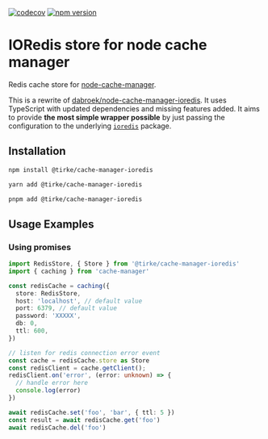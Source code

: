[![codecov](https://codecov.io/gh/Tirke/node-cache-manager-ioredis/branch/main/graph/badge.svg?token=8B6YUE99N3)](https://codecov.io/gh/Tirke/node-cache-manager-ioredis)
[![npm version](https://badge.fury.io/js/@tirke%2Fnode-cache-manager-ioredis.svg)](https://badge.fury.io/js/@tirke%2Fnode-cache-manager-ioredis)

# IORedis store for node cache manager

Redis cache store for [node-cache-manager](https://github.com/BryanDonovan/node-cache-manager).

This is a rewrite of [dabroek/node-cache-manager-ioredis](https://github.com/dabroek/node-cache-manager-ioredis).
It uses TypeScript with updated dependencies and missing features added.
It aims to provide **the most simple wrapper possible** by just passing the configuration to the underlying [`ioredis`](https://github.com/luin/ioredis) package.

Installation
------------

```sh
npm install @tirke/cache-manager-ioredis
```
```sh
yarn add @tirke/cache-manager-ioredis
```
```sh
pnpm add @tirke/cache-manager-ioredis
```

Usage Examples
--------------

### Using promises

```typescript
import RedisStore, { Store } from '@tirke/cache-manager-ioredis'
import { caching } from 'cache-manager'

const redisCache = caching({
  store: RedisStore,
  host: 'localhost', // default value
  port: 6379, // default value
  password: 'XXXXX',
  db: 0,
  ttl: 600,
})

// listen for redis connection error event
const cache = redisCache.store as Store
const redisClient = cache.getClient();
redisClient.on('error', (error: unknown) => {
  // handle error here
  console.log(error)
})

await redisCache.set('foo', 'bar', { ttl: 5 })
const result = await redisCache.get('foo')
await redisCache.del('foo')
```

